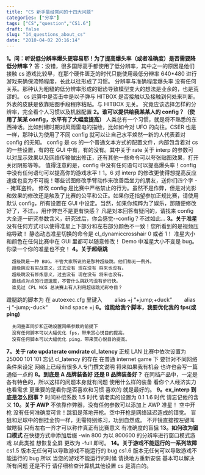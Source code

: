 ```yaml
---
title: "CS 新手最经常问的十四大问题"
categories: ["分享"]
tags: ["CS","question","CS1.6"]
draft: false
slug: "14_questions_about_cs"
date: "2010-04-02 20:16:14"
---
```


  <strong>1。问：听说低分辨率爆头更容易耶！为了提高爆头率（或者准确度）是否需要降低分辨率？ </strong>
  答：没错，很多国际高手都使用了低分辨率，其中之一的原因是他们接触 cs 游戏比较早，在那个硬件匮乏的时代只能使用最低分辨率 640*480 进行游戏来确保流畅程度，长此以往形成了习惯。 
      分辨率与准确程度爆头率 没有任何关系。那种认为粗糙的低分辨率形成的锯齿导致模型变大的想法是业余的，也是荒谬的。 
      cs 运算中是否击中是以子弹与 HITBOX 是否接触以及接触到何处来判断。外表的皮肤是依靠贴图手段程序粘贴。与 HITBOX 无关。 
      究竟应该选择怎样的分辨率，完全看个人习惯以及机器配置
  <strong>2。谁可以提供给我某某人的 config？（使用了某某 config，水平有了大幅度提高）</strong>
  人类总有一个习惯，就是将不熟悉的东西神话。比如封建时期对风雨雷电的描绘，比如如今对 UFO 的向往。CSER 也是一样，那种认为使用了不同 config 就可以让自己水平焕然一新的人代表着对 config 的无知。 
      config 是 cs 的一个普通文本方式的配置文件，内部包含着对 cs 的一些设置，有的在 GUI 中有，有的没有。其中关于 rate 关于 interp 的参数可以对显示效果以及网络传输做出修正，还有其他一些命令可以夸张贴图效果，打开关闭阴影等等。 
      值得注意的是，config 中没有任何语句可以提高爆头率！config 中没有任何语句可以提高你的游戏水平！1。6 对 interp 的修改更使得想提高反应速度也变为不可能！哪些试图修改手臂动作来改善后坐力的朋友，送你们四个字 -- 掩耳盗铃。 
      修改 config 是比赛中严格禁止的行为。虽然不是作弊，但是对光影和效果的修改还是触及了比赛的公平和公正。如果你还指望参加正规比赛，请使用默认 config，所有设置在 GUI 中设定。当然，如果你纯粹为了娱乐，那随便修改好了，不过。。用作弊岂不是更有快感？ 
      凡是对本回答有疑问的，请找来 config 大全逐一研究参数含义，研究过后，你会感觉--config？不过如此...
  <strong>3。关于准星 
    </strong>
      没有任何方式可以使得准星上下部分和左右部分颜色不一致！您所看到的是视频压缩导致！ 
      静态动态准星切换的命令是 cl_dynamiccrosshair 0 或者 1！ 
      准星大小和颜色在任何比赛中在 GUI 里都可以随意修改！ 
      Demo 中准星大小不变是 bug。你录一个你的准星也不变！
  <strong>4。关于超级跳 </strong>
    
      超级跳是一种 BUG。不管大家所说的是那种超级跳。他们都无一例外。 
      超级跳没有实战意义，过去没有 现在没有 将来也没有。 
      超级跳没有修炼意义，过去没有 现在没有 将来也没有。 
      直线点对点的行进速度，不管什么跳跃均没有步行快。 
      谁见过 CPL WCG 总决赛上有人利用超级跳光彩夺目？
  蹬腿跳的脚本为 
      在 autoexec.cfg 里键入 
    　　alias +j &ldquo;+jump;+duck&ldquo; 
    　　alias -j &ldquo;-jump;-duck&ldquo; 
    　　bind space +j
  <strong>6。谁能给我个脚本，我要优化我的 fps(或 ping) </strong>

      关闭垂直同步和正确设置网络参数的前提下 
      没有任何脚本可以大幅优化 fps，带来赏心悦目的提高。 
      没有任何脚本可以大幅优化 ping，带来赏心悦目的提高。
  <strong>7。关于 rate updaterate cmdrate cl_latency </strong>
  正规 LAN 比赛中依次设置为 25000 101 101 忘记 cl_latency 的存在 
      在普通 internet game 下 要针对不同网络条件来设定 网络上已经有很多人专门撰文说明 
      将来如果我有机会 也许也会写一篇通俗一点的
  <strong>8。到底是 A 品牌装备好 还是 B 品牌装备好？</strong>
  在同档产品中，一定是各有特色的，所以这样的问题本身就有问题 
      使用什么样的装备 看你个人经济实力 也看需求 
      更重要的是看你是否喜欢和习惯 
      喜欢的 就是最好的。
  <strong>9。ex_interp 到底是怎么回事？ </strong>
  时间补偿系数 
      1.5 时代 请老实的设置为 0.1 
      1.6 时代 请忘记他的含义
  <strong>10。关于 AWP</strong>
  不依靠作弊器，没有任何参数可以添加上 AWP 准星！ 
      空中开枪 没有任何准确度可言！跳狙是落地开枪。空中开枪是网络延迟造成的错觉。 
      盲狙和足球中的倒挂金钩一样，无需特别练习，功到自然成。 
      不开镜直接按左键叫做瞎狙 只有左右一齐才可以称作真正有比赛意义 有准确度的盲狙
  <strong>13。如何改为窗口模式 </strong>
  在快捷方式中添加后缀 
      -win 800 为以 800600 的分辨率进行窗口模式游戏 以此类推 
      想恢复全屏 更改为 -full 即可。
  <strong>14。关于游戏不能运行的一系列故障 </strong>
  cs1.5 版本无任何可以导致游戏不能运行的 bug 
      cs1.6 版本无任何可以导致游戏不能运行的 bug 
      所以 
      当您的游戏不能运行的时候 
      请换地方重新安装 基本可以解决所有问题 
      还是不行 请仔细检查计算机其他设置 
      cs 是清白的。
